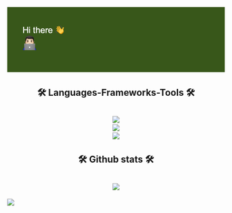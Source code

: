 <img src="https://github.com/baptisteCanac/baptisteCanac/blob/main/git_banner.png">
<!--<h1 align="center">
  Hi there 👋
</h1>-->

<h2 align="center">🛠️  Languages-Frameworks-Tools 🛠️</h2><br/>
  <div align="center">
    <a href="https://skillicons.dev">
      <img src="https://skillicons.dev/icons?i=python,flask,javascript,java,html,css,mysql,bash,php" /><br>
      <img src="https://skillicons.dev/icons?i=vue,github,figma,git,jquery,selenium" /><br>
      <img src="https://skillicons.dev/icons?i=raspberrypi,linux,apple" /><br>
    </a>
</div>

<h2 align="center">🛠️  Github stats 🛠️</h2><br/>

<div align="center">
  <img src="https://github-readme-stats.vercel.app/api/top-langs/?username=baptisteCanac&hide_progress=true&theme=merko">
</div>

<br>

<img src="https://github-profile-trophy.vercel.app/?username=baptisteCanac&theme=onedark&title=-Stars,-Followers,-Reviews,-PullRequest,-Issues">
